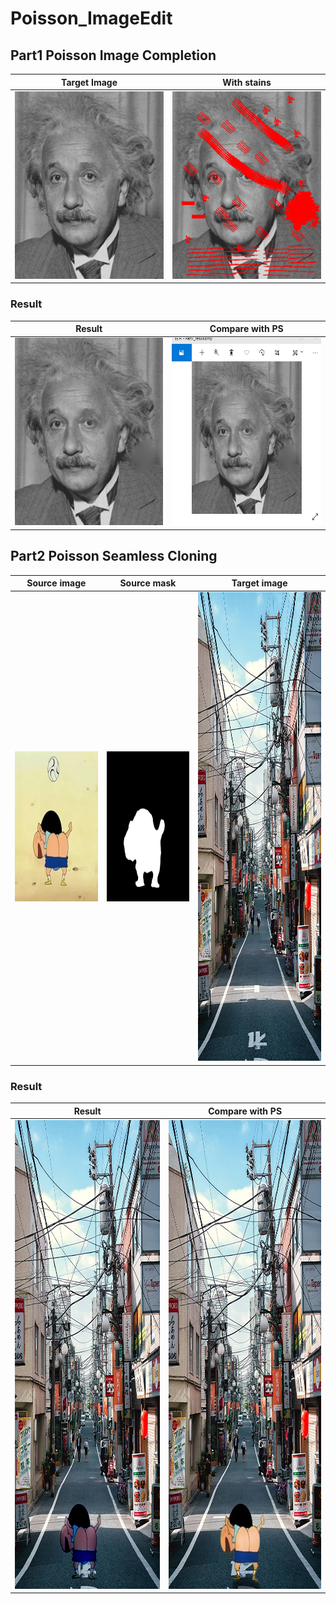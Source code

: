 # Poisson_ImageEdit

## Part1 Poisson Image Completion
|Target Image| With stains |
|---|---|
|<img src="./results/einstein.jpg" height="300px" width="250px" >|<img src="./results/einsteinSample.bmp" height="300px" width="250px" >|


### Result
|Result|Compare with PS|
|---|---|
|<img src="./results/Part1_result.bmp" height="300px" width="250px" >|<img src="./results/Part1_compare.gif" height="300px" width="250px" >|


## Part2 Poisson Seamless Cloning
|Source image| Source mask | Target image|
|---|---|---|
|<img src="./results/pupu.jpg" height="240px" width="300px" >|<img src="./results/pupu_mask.jpg" height="240px" width="300px" >|<img src="./results/street.jpg" height="750px" width="500px" >

### Result
|Result|Compare with PS|
|---|---|
|<img src="./results/Part2_compare.bmp" height="750px" width="500px" >|<img src="./results/Crayon_ShinChan_onstreet.jpg" height="750px" width="500px" >|